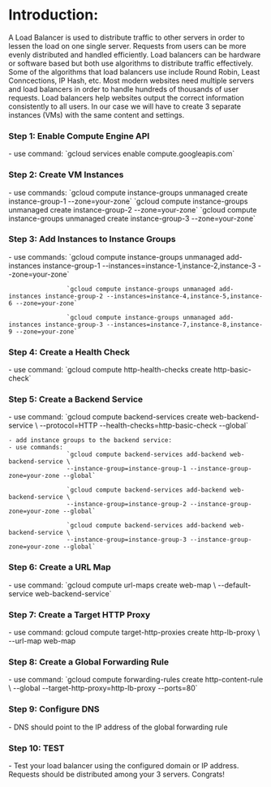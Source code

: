 <h1>Introduction:</h1>

A Load Balancer is used to distribute traffic to other servers in order to lessen the load on one single server. Requests from users can be more evenly distributed and handled efficiently. Load balancers can be hardware or software based but both use algorithms to distribute traffic effectively. Some of the algorithms that load balancers use include Round Robin, Least Conncections, IP Hash, etc. Most modern websites need multiple servers and load balancers in order to handle hundreds of thousands of user requests. Load balancers help websites output the correct information consistently to all users. In our case we will have to create 3 separate instances (VMs) with the same content and settings. 

<h3>Step 1: Enable Compute Engine API</h3>
	- use command: `gcloud services enable compute.googleapis.com`

<h3>Step 2: Create VM Instances</h3>
	- use commands: 
					`gcloud compute instance-groups unmanaged create instance-group-1 --zone=your-zone`
					`gcloud compute instance-groups unmanaged create instance-group-2 --zone=your-zone`
					`gcloud compute instance-groups unmanaged create instance-group-3 --zone=your-zone`

<h3>Step 3: Add Instances to Instance Groups</h3>
	- use commands: 
					`gcloud compute instance-groups unmanaged add-instances instance-group-1 --instances=instance-1,instance-2,instance-3 --zone=your-zone`
	
					`gcloud compute instance-groups unmanaged add-instances instance-group-2 --instances=instance-4,instance-5,instance-6 --zone=your-zone`

					`gcloud compute instance-groups unmanaged add-instances instance-group-3 --instances=instance-7,instance-8,instance-9 --zone=your-zone`

<h3>Step 4: Create a Health Check</h3>
	- use command: `gcloud compute http-health-checks create http-basic-check`

<h3>Step 5: Create a Backend Service</h3>
	- use command: 
					`gcloud compute backend-services create web-backend-service \
					--protocol=HTTP --health-checks=http-basic-check --global`

	- add instance groups to the backend service:
	- use commands: 
					`gcloud compute backend-services add-backend web-backend-service \
					--instance-group=instance-group-1 --instance-group-zone=your-zone --global`

					`gcloud compute backend-services add-backend web-backend-service \
					--instance-group=instance-group-2 --instance-group-zone=your-zone --global`

					`gcloud compute backend-services add-backend web-backend-service \
					--instance-group=instance-group-3 --instance-group-zone=your-zone --global`

<h3>Step 6: Create a URL Map</h3>
	- use command: 
					`gcloud compute url-maps create web-map \
					--default-service web-backend-service`

<h3>Step 7: Create a Target HTTP Proxy</h3>
	- use command: 
					<code></code>gcloud compute target-http-proxies create http-lb-proxy \
					--url-map web-map</code>

<h3>Step 8: Create a Global Forwarding Rule</h3>
	- use command: 
					`gcloud compute forwarding-rules create http-content-rule \
					--global --target-http-proxy=http-lb-proxy --ports=80`

<h3>Step 9: Configure DNS</h3>
	- DNS should point to the IP address of the global forwarding rule 
	
<h3>Step 10: TEST</h3>
	- Test your load balancer using the configured domain or IP address. Requests should be distributed among your 3 servers. Congrats!
